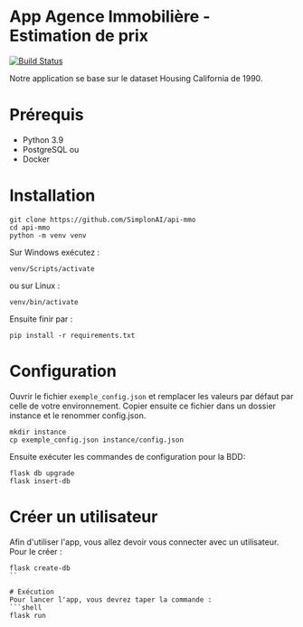 # App Agence Immobilière - Estimation de prix
[![Build Status](https://travis-ci.com/SimplonAI/api-mmo.svg?token=54ssNXAp4tdWQ5mk1zsT&branch=main)](https://travis-ci.com/SimplonAI/api-mmo)

Notre application se base sur le dataset Housing California de 1990.

# Prérequis
* Python 3.9
* PostgreSQL
ou
* Docker

# Installation
```shell
git clone https://github.com/SimplonAI/api-mmo
cd api-mmo
python -m venv venv
```
Sur Windows exécutez :
```shell
venv/Scripts/activate
```
ou sur Linux :
```shell
venv/bin/activate
```
Ensuite finir par :
```
pip install -r requirements.txt
```

# Configuration
Ouvrir le fichier `exemple_config.json` et remplacer les valeurs par défaut par celle de votre environnement. Copier ensuite ce fichier dans un dossier instance et le renommer config.json.
```shell
mkdir instance
cp exemple_config.json instance/config.json
```
Ensuite exécuter les commandes de configuration pour la BDD:
```shell
flask db upgrade
flask insert-db
```

# Créer un utilisateur
Afin d'utiliser l'app, vous allez devoir vous connecter avec un utilisateur. Pour le créer :
```shell
flask create-db
`` 

# Exécution
Pour lancer l'app, vous devrez taper la commande :
```shell
flask run
```
